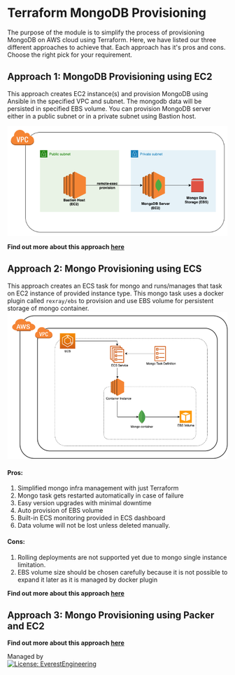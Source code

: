 # Terraform MongoDB Provisioning
The purpose of the module is to simplify the process of provisioning MongoDB on AWS cloud using Terraform.
Here, we have listed our three different approaches to achieve that. Each approach has it's pros and cons.
Choose the right pick for your requirement.

## Approach 1: MongoDB Provisioning using EC2
This approach creates EC2 instance(s) and provision MongoDB using Ansible in the specified VPC and subnet. 
The mongodb data will be persisted in specified EBS volume. 
You can provision MongoDB server either in a public subnet or in a private subnet using Bastion host.

![MongoDB on EC2 Instances](images/Mongo-EC2.png)

**Find out more about this approach [here](mongo-provisioner-ec2)**

## Approach 2: Mongo Provisioning using ECS

This approach creates an ECS task for mongo and runs/manages that task on EC2 instance of provided instance type. This mongo task
uses a docker plugin called `rexray/ebs` to provision and use EBS volume for persistent storage of mongo container. 
![Alt text](images/Mongo-ECS.png)
#### Pros:
1. Simplified mongo infra management with just Terraform
2. Mongo task gets restarted automatically in case of failure
3. Easy version upgrades with minimal downtime
4. Auto provision of EBS volume
5. Built-in ECS monitoring provided in ECS dashboard
6. Data volume will not be lost unless deleted manually.

#### Cons: 
1. Rolling deployments are not supported yet due to mongo single instance limitation.
2. EBS volume size should be chosen carefully because it is not possible to expand it later as it is managed by docker plugin

**Find out more about this approach [here](mongo-provisioner-ecs)**

## Approach 3: Mongo Provisioning using Packer and EC2
**Find out more about this approach [here](mongo-provisioner-packer)**


Managed by <br>
[![License: EverestEngineering](https://img.shields.io/badge/Copyright%20%C2%A9-EVERESTENGINEERING-blue)](https://everest.engineering)